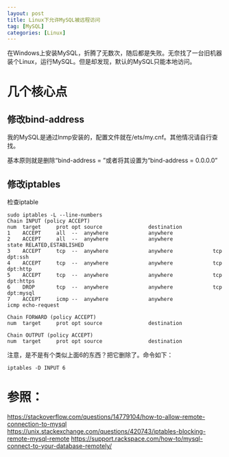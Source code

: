 ```yaml
---
layout: post
title: Linux下允许MySQL被远程访问
tag: [MySQL]
categories: [Linux]
---
```


在Windows上安装MySQL，折腾了无数次，随后都是失败。无奈找了一台旧机器装个Linux，运行MySQL。但是却发现，默认的MySQL只能本地访问。

<!--break-->

# 几个核心点

## 修改bind-address

我的MySQL是通过lnmp安装的，配置文件就在/ets/my.cnf。其他情况请自行查找。

基本原则就是删除“bind-address = ”或者将其设置为“bind-address = 0.0.0.0”

## 修改iptables

检查iptable

```
sudo iptables -L --line-numbers
Chain INPUT (policy ACCEPT)
num  target     prot opt source               destination
1    ACCEPT     all  --  anywhere             anywhere
2    ACCEPT     all  --  anywhere             anywhere             state RELATED,ESTABLISHED
3    ACCEPT     tcp  --  anywhere             anywhere             tcp dpt:ssh
4    ACCEPT     tcp  --  anywhere             anywhere             tcp dpt:http
5    ACCEPT     tcp  --  anywhere             anywhere             tcp dpt:https
6    DROP       tcp  --  anywhere             anywhere             tcp dpt:mysql
7    ACCEPT     icmp --  anywhere             anywhere             icmp echo-request

Chain FORWARD (policy ACCEPT)
num  target     prot opt source               destination

Chain OUTPUT (policy ACCEPT)
num  target     prot opt source               destination
```

注意，是不是有个类似上面6的东西？把它删除了。命令如下：

```
iptables -D INPUT 6
```


# 参照：

https://stackoverflow.com/questions/14779104/how-to-allow-remote-connection-to-mysql
https://unix.stackexchange.com/questions/420743/iptables-blocking-remote-mysql-remote
https://support.rackspace.com/how-to/mysql-connect-to-your-database-remotely/
